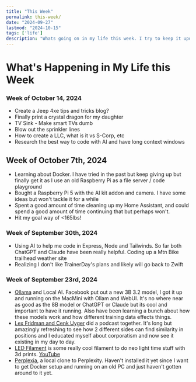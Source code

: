 ```yaml
---
title: "This Week"
permalink: this-week/
date: "2024-09-27"
lastmod: "2024-10-15"
tags: ['life']
description: "Whats going on in my life this week. I try to keep it updated"
---
```


# What's Happening in My Life this Week

### Week of October 14, 2024

* Create a Jeep 4xe tips and tricks blog?
* Finally print a crystal dragon for my daughter
* TV Sink - Make smart TVs dumb
* Blow out the sprinkler lines
* How to create a LLC, what is it vs S-Corp, etc
* Research the best way to code with AI and have long context windows

## Week of October 7th, 2024

* Learning about Docker. I have tried in the past but keep giving up but finally get it as I use an old Raspberry Pi as a file server / code playground
* Bought a Raspberry Pi 5 with the AI kit addon and camera. I have some ideas but won't tackle it for a while
* Spent a good amount of time cleaning up my Home Assistant, and could spend a good amount of time continuing that but perhaps won't.
* Hit my goal way of <165lbs!

### Week of September 30th, 2024

* Using AI to help me code in Express, Node and Tailwinds. So far both ChatGPT and Claude have been really helpful. Coding up a Mtn Bike trailhead weather site
* Realizing I don't like TrainerDay's plans and likely will go back to Zwift


### Week of September 23rd, 2024

* [Ollama](tab:https://ollama.com/) and Local AI. Facebook put out a new 3B 3.2 model, I got it up and running on the MacMini with Ollam and WebUI. It's no where near as good as the 8B model or ChatGPT or Claude but its cool and important to have it running. Also have been learning a bunch about how these models work and how different training data effects things.
* [Lex Fridman and Cenk Uyger](tab:https://podcasts.apple.com/us/podcast/lex-fridman-podcast/id1434243584?i=1000667556389) did a podcast together. It's long but amazingly refreshing to see how 2 different sides can find similarity in positions and I educated myself about corporatism and now see it existing in my day to day.
* [LED Filament](tab:https://www.aliexpress.us/item/3256805891525953.html?spm=a2g0o.productlist.main.3.2138G44eG44e1L&algo_pvid=bae0c000-db28-4d97-a47c-0d532b685aa7&algo_exp_id=bae0c000-db28-4d97-a47c-0d532b685aa7-1&pdp_npi=4%40dis%21EUR%213.70%213.43%21%21%2128.44%2126.41%21%402103956b17270683372665954e30a8%2112000039376227593%21sea%21ES%211908945554%21X&curPageLogUid=rmy6vkojoezV&utparam-url=scene%3Asearch%7Cquery_from%3A&aff_fcid=109c195c42474624bc781196061e610e-1727450617399-06827-_Dmds62d&tt=CPS_NORMAL&aff_fsk=_Dmds62d&aff_platform=portals-tool&sk=_Dmds62d&aff_trace_key=109c195c42474624bc781196061e610e-1727450617399-06827-_Dmds62d&terminal_id=8c49a2899a6f4c9692c2783f739e0fb5&afSmartRedirect=y&gatewayAdapt=glo2usa4itemAdapt) is some really cool filament to do neo light time stuff with 3d prints. [YouTube](tab:https://www.youtube.com/watch?v=MpdHxHsWguU&pp=ygUMbGVkIGZpbGFtZW50)
* [Perplexia](tab:https://github.com/nilsherzig/LLocalSearch), a local clone to Perplexity. Haven't installed it yet since I want to get Docker setup and running on an old PC and just haven't gotten around to it yet.
